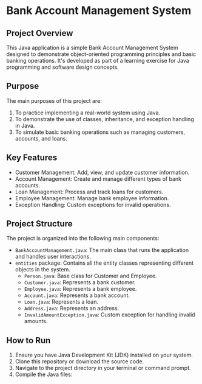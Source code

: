 # Bank Account Management System

## Project Overview

This Java application is a simple Bank Account Management System designed to demonstrate object-oriented programming principles and basic banking operations. It's developed as part of a learning exercise for Java programming and software design concepts.

## Purpose

The main purposes of this project are:

1. To practice implementing a real-world system using Java.
2. To demonstrate the use of classes, inheritance, and exception handling in Java.
3. To simulate basic banking operations such as managing customers, accounts, and loans.

## Key Features

- Customer Management: Add, view, and update customer information.
- Account Management: Create and manage different types of bank accounts.
- Loan Management: Process and track loans for customers.
- Employee Management: Manage bank employee information.
- Exception Handling: Custom exceptions for invalid operations.

## Project Structure

The project is organized into the following main components:

- `BankAccountManagement.java`: The main class that runs the application and handles user interactions.
- `entities` package: Contains all the entity classes representing different objects in the system.
    - `Person.java`: Base class for Customer and Employee.
    - `Customer.java`: Represents a bank customer.
    - `Employee.java`: Represents a bank employee.
    - `Account.java`: Represents a bank account.
    - `Loan.java`: Represents a loan.
    - `Address.java`: Represents an address.
    - `InvalidAmountException.java`: Custom exception for handling invalid amounts.

## How to Run

1. Ensure you have Java Development Kit (JDK) installed on your system.
2. Clone this repository or download the source code.
3. Navigate to the project directory in your terminal or command prompt.
4. Compile the Java files: